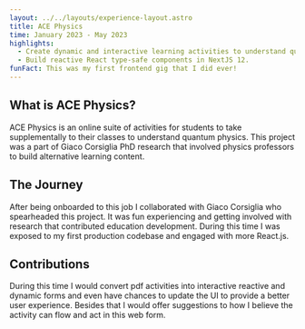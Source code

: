 ```yaml
---
layout: ../../layouts/experience-layout.astro
title: ACE Physics
time: January 2023 - May 2023
highlights:
  - Create dynamic and interactive learning activities to understand quantum physics.
  - Build reactive React type-safe components in NextJS 12.
funFact: This was my first frontend gig that I did ever!
---
```


## What is ACE Physics?

ACE Physics is an online suite of activities for students to take supplementally to their classes to understand quantum physics. This project was a part of Giaco Corsiglia PhD research that involved physics professors to build alternative learning content.

## The Journey

After being onboarded to this job I collaborated with Giaco Corsiglia who spearheaded this project. It was fun experiencing and getting involved with research that contributed education development. During this time I was exposed to my first production codebase and engaged with more React.js.

## Contributions

During this time I would convert pdf activities into interactive reactive and dynamic forms and even have chances to update the UI to provide a better user experience. Besides that I would offer suggestions to how I believe the activity can flow and act in this web form.
